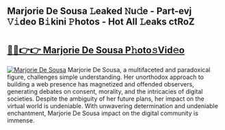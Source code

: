 ## Marjorie De Sousa 𝙻eaked 𝙽u𝚍e - Part-evj 𝚅𝚒deo B𝚒kini 𝙿hotos - Hot All 𝙻eaks ctRoZ

# <h2><a href="http://ld3sny.urlbe.top/?page=Marjorie+De+Sousa">🔗🔗👉👉 Marjorie De Sousa P𝚑oto𝚜Vid𝚎o</a></h2>

[![Marjorie De Sousa](https://i.imgur.com/eBuTRDB.gif)](http://ld3sny.urlbe.top/?page=Marjorie+De+Sousa)
Marjorie De Sousa, a multifaceted and paradoxical figure, challenges simple understanding. Her unorthodox approach to building a web presence has magnetized and offended observers, generating debates on consent, morality, and the intricacies of digital societies. Despite the ambiguity of her future plans, her impact on the virtual world is undeniable. With unwavering determination and undeniable enchantment, Marjorie De Sousa impact on the digital community is immense.
